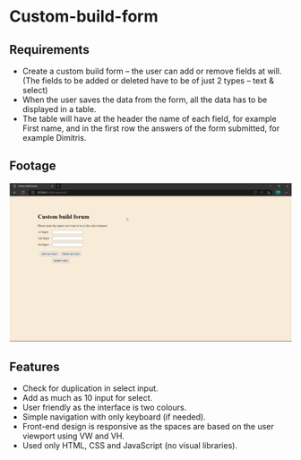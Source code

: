# Custom-build-form

## Requirements 

- Create a custom build form – the user can add or remove fields at will. (The fields to be added or deleted have to be of just 2 types – text & select)
- When the user saves the data from the form, all the data has to be displayed in a table.
- The table will have at the header the name of each field, for example First name, and in the first row the answers of the form submitted, for example Dimitris.



## Footage

![no inspect element used](./Footage.gif)

## Features

- Check for duplication in select input.
- Add as much as 10 input for select.
- User friendly as the interface is two colours.
- Simple navigation with only keyboard (if needed).
- Front-end design is responsive as the spaces are based on the user viewport using VW and VH.
- Used only HTML, CSS and JavaScript (no visual libraries).
